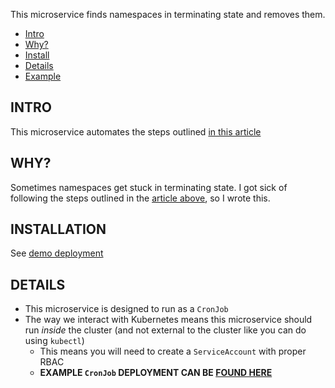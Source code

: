 This microservice finds namespaces in terminating state and removes them.

- [Intro](#intro)
- [Why?](#why?)
- [Install](#installation)
- [Details](#Details)
- [Example](/deploy/cronjob.yaml)

## INTRO

This microservice automates the steps outlined [in this article](https://medium.com/@craignewtondev/how-to-fix-kubernetes-namespace-deleting-stuck-in-terminating-state-5ed75792647e)

## WHY?

Sometimes namespaces get stuck in terminating state.  I got sick of following the steps outlined in the [article above](#intro), so I wrote this.

## INSTALLATION

See [demo deployment](/deploy/cronjob.yaml)

## DETAILS

 - This microservice is designed to run as a `CronJob`
 - The way we interact with Kubernetes means this microservice should run *inside* the cluster (and not external to the cluster like you can do using `kubectl`)
   - This means you will need to create a `ServiceAccount` with proper RBAC
   - **EXAMPLE `CronJob` DEPLOYMENT CAN BE [FOUND HERE](/deploy/cronjob.yaml)**
